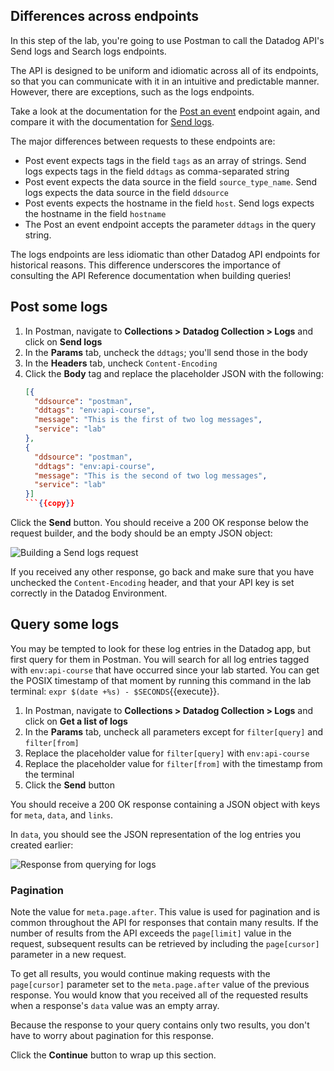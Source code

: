 ## Differences across endpoints
In this step of the lab, you're going to use Postman to call the Datadog API's Send logs and Search logs endpoints.

The API is designed to be uniform and idiomatic across all of its endpoints, so that you can communicate with it in an intuitive and predictable manner. However, there are exceptions, such as the logs endpoints.

Take a look at the documentation for the [Post an event](https://docs.datadoghq.com/api/latest/events/#post-an-event) endpoint again, and compare it with the documentation for [Send logs](https://docs.datadoghq.com/api/latest/logs/#send-logs).

The major differences between requests to these endpoints are:

- Post event expects tags in the field `tags` as an array of strings. Send logs expects tags in the field `ddtags` as comma-separated string
- Post event expects the data source in the field `source_type_name`. Send logs expects the data source in the field `ddsource`
- Post events expects the hostname in the field `host`. Send logs expects the hostname in the field `hostname`
- The Post an event endpoint accepts the parameter `ddtags` in the query string.

The logs endpoints are less idiomatic than other Datadog API endpoints for historical reasons. This difference underscores the importance of consulting the API Reference documentation when building queries!

## Post some logs
1. In Postman, navigate to **Collections > Datadog Collection > Logs** and click on **Send logs**
1. In the **Params** tab, uncheck the `ddtags`; you'll send those in the body
1. In the **Headers** tab, uncheck `Content-Encoding`
1. Click the **Body** tag and replace the placeholder JSON with the following:
   ```json
   [{
     "ddsource": "postman",
     "ddtags": "env:api-course",
     "message": "This is the first of two log messages",
     "service": "lab"
   },
   {
     "ddsource": "postman",
     "ddtags": "env:api-course",
     "message": "This is the second of two log messages",
     "service": "lab"
   }]
   ```{{copy}}

Click the **Send** button. You should receive a 200 OK response below the request builder, and the body should be an empty JSON object:

![Building a Send logs request](./assets/build_send_logs_request.png)

If you received any other response, go back and make sure that you have unchecked the `Content-Encoding` header, and that your API key is set correctly in the Datadog Environment.

## Query some logs
You may be tempted to look for these log entries in the Datadog app, but first query for them in Postman. You will search for all log entries tagged with `env:api-course` that have occurred since your lab started. You can get the POSIX timestamp of that moment by running this command in the lab terminal: `expr $(date +%s) - $SECONDS`{{execute}}.

1. In Postman, navigate to **Collections > Datadog Collection > Logs** and click on **Get a list of logs**
1. In the **Params** tab, uncheck all parameters except for `filter[query]` and `filter[from]`
1. Replace the placeholder value for `filter[query]` with `env:api-course`
1. Replace the placeholder value for `filter[from]` with the timestamp from the terminal
1. Click the **Send** button

You should receive a 200 OK response containing a JSON object with keys for `meta`, `data`, and `links`. 

In `data`, you should see the JSON representation of the log entries you created earlier:  

![Response from querying for logs](./assets/query_for_logs.png)

### Pagination
Note the value for `meta.page.after`. This value is used for pagination and is common throughout the API for responses that contain many results. If the number of results from the API exceeds the `page[limit]` value in the request, subsequent results can be retrieved by including the `page[cursor]` parameter in a new request.

To get all results, you would continue making requests with the `page[cursor]` parameter set to the `meta.page.after` value of the previous response. You would know that you received all of the requested results when a response's `data` value was an empty array.

Because the response to your query contains only two results, you don't have to worry about pagination for this response.

Click the **Continue** button to wrap up this section.
